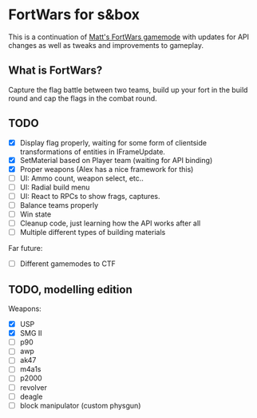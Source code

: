 # FortWars for s&box
 
This is a continuation of [Matt's FortWars gamemode](https://github.com/themasterminds/sbox-fortwars) with updates for API changes as well as tweaks and improvements to gameplay.

## What is FortWars?

Capture the flag battle between two teams, build up your fort in the build round and cap the flags in the combat round.

## TODO

* [X] Display flag properly, waiting for some form of clientside transformations of entities in IFrameUpdate.
* [X] SetMaterial based on Player team (waiting for API binding)
* [X] Proper weapons (Alex has a nice framework for this)
* [ ] UI: Ammo count, weapon select, etc..
* [ ] UI: Radial build menu
* [ ] UI: React to RPCs to show frags, captures.
* [ ] Balance teams properly
* [ ] Win state
* [ ] Cleanup code, just learning how the API works after all
* [ ] Multiple different types of building materials

Far future:

* [ ] Different gamemodes to CTF

## TODO, modelling edition

Weapons:
* [X] USP
* [X] SMG II
* [ ] p90
* [ ] awp
* [ ] ak47
* [ ] m4a1s
* [ ] p2000
* [ ] revolver
* [ ] deagle
* [ ] block manipulator (custom physgun)
